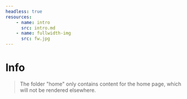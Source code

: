 ```yaml
---
headless: true
resources:
    - name: intro
      src: intro.md
    - name: fullwidth-img
      src: fw.jpg
---
```


# Info

> The folder "home" only contains content for the home page, which will not be rendered elsewhere.